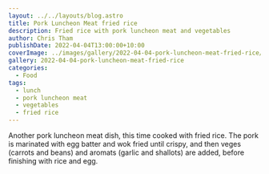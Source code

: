 ```yaml
---
layout: ../../layouts/blog.astro
title: Pork Luncheon Meat fried rice
description: Fried rice with pork luncheon meat and vegetables
author: Chris Tham
publishDate: 2022-04-04T13:00:00+10:00
coverImage: ../images/gallery/2022-04-04-pork-luncheon-meat-fried-rice/Pork luncheon meat fried rice (3).jpeg
gallery: 2022-04-04-pork-luncheon-meat-fried-rice
categories:
  - Food
tags:
  - lunch
  - pork luncheon meat
  - vegetables
  - fried rice
---
```


Another pork luncheon meat dish, this time cooked with fried rice. The pork
is marinated with egg batter and wok fried until crispy, and then veges
(carrots and beans) and aromats (garlic and shallots) are added, before
finishing with rice and egg.
